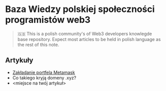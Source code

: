 # Baza Wiedzy polskiej społeczności programistów web3

> :uk: This is a polish community's of Web3 developers knowlegde base repository.
> Expect most articles to be held in polish language as the rest of this note.

## Artykuły

- [Zakładanie portfela Metamask](/zakladanie-portfela-metamask.md)
- Co takiego kryją domeny .xyz?
- <miejsce na twój artykuł>
